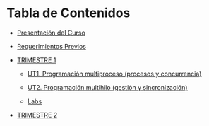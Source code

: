 # Tabla de Contenidos

- [Presentación del Curso](README.md)
- [Requerimientos Previos](RequerimientosPrevios.md)
- [TRIMESTRE 1](TRIMESTRE%201/README.md)

  - [UT1. Programación multiproceso (procesos y concurrencia)](<TRIMESTRE%201/UT1.%20Programación%20multiproceso%20(procesos%20y%20concurrencia)/UT1.md>)

  - [UT2. Programación multihilo (gestión y sincronización)](<TRIMESTRE%201/UT2.%20Programación%20multihilo%20(gestión%20y%20sincronización)/UT2.md>)

  - [Labs](TRIMESTRE%201/Labs/Labs.md)

- [TRIMESTRE 2](TRIMESTRE%202/README.md)
